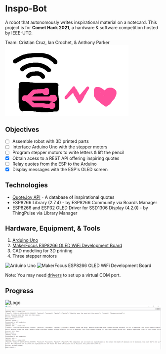# Inspo-Bot
A robot that autonomously writes inspirational material on a notecard. This project is for **Comet Hack 2021**, a hardware & software competition hosted by IEEE-UTD.

Team: Cristian Cruz, Ian Crochet, & Anthony Parker
<img src="https://github.com/crsz20/Inspo-Bot/blob/master/images/logo.png" alt="Logo" width="400">

###

## Objectives
- [ ] Assemble robot with 3D printed parts
- [ ] Interface Arduino Uno with the stepper motors
- [ ] Program stepper motors to write letters & lift the pencil
- [x] Obtain acess to a REST API offering inspiring quotes
- [ ] Relay quotes from the ESP to the Arduino
- [x] Display messages with the ESP's OLED screen

## Technologies
* [QuoteJoy API](https://rapidapi.com/lattice-data-lattice-data-default/api/quotejoy) - A database of inspirational quotes
* ESP8266 Library (2.7.4) - by ESP8266 Community via Boards Manager
* ESP8266 and ESP32 OLED Driver for SSD1306 Display (4.2.0) - by ThingPulse via Library Manager

## Hardware, Equipment, & Tools
1. [Arduino Uno](https://store.arduino.cc/usa/arduino-uno-rev3)
2. [MakerFocus ESP8266 OLED WiFi Development Board](https://www.amazon.com/MakerFocus-ESP8266-Development-Display-Support/dp/B076JDVRLP/ref=sr_1_15?dchild=1&keywords=ESP8266&qid=1618627783&sr=8-15#customerReviews)
3. CAD modeling for 3D printing
4. Three stepper motors

<img src="https://store-cdn.arduino.cc/usa/catalog/product/cache/1/image/520x330/604a3538c15e081937dbfbd20aa60aad/a/0/a000066_featured_1_2.jpg" alt="Arduino Uno" width="400">

<img src="https://images-na.ssl-images-amazon.com/images/I/61PGIz41iaL._AC_SL1200_.jpg" alt="MakerFocus ESP8266 OLED WiFi Development Board" width="400">


Note: You may need [drivers](https://www.silabs.com/developers/usb-to-uart-bridge-vcp-drivers) to set up a virtual COM port.

###

## Progress

<img src="https://github.com/crsz20/Inspo-Bot/blob/master/images/InspoParts.jpg" alt="Logo" width="500">

<img src="https://github.com/crsz20/Inspo-Bot/blob/master/images/InspoMonitoring.PNG" alt="Logo" width="1200">
